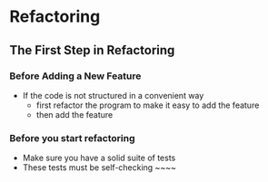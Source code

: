# Refactoring

## The First Step in Refactoring

### Before Adding a New Feature

- If the code is not structured in a convenient way
  - first refactor the program to make it easy to add the feature 
  - then add the feature

### Before you start refactoring

- Make sure you have a solid suite of tests 
- These tests must be self-checking ~~~~